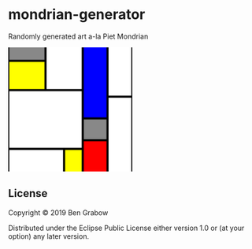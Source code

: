 # mondrian-generator
Randomly generated art a-la Piet Mondrian

<img width="50%" alt="example art" src="assets/icon.png">

## License

Copyright © 2019 Ben Grabow

Distributed under the Eclipse Public License either version 1.0 or (at
your option) any later version.
